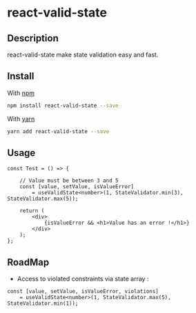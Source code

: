 # react-valid-state

## Description

react-valid-state make state validation easy and fast.

## Install

With [npm](https://www.npmjs.com/)

```sh
npm install react-valid-state --save
```

With [yarn](https://yarnpkg.com/)

```sh
yarn add react-valid-state --save
```

## Usage

```tsx
const Test = () => {

    // Value must be between 3 and 5
    const [value, setValue, isValueError]
        = useValidState<number>(1, StateValidator.min(3), StateValidator.max(5));

    return (
        <div>
            {isValueError && <h1>Value has an error !</h1>}
        </div>
    );
};
```

## RoadMap

- Access to violated constraints via state array :

```tsx
const [value, setValue, isValueError, violations]
    = useValidState<number>(1, StateValidator.max(5), StateValidator.min(1));
```
